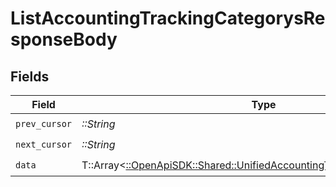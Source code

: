 # ListAccountingTrackingCategorysResponseBody


## Fields

| Field                                                                                                                                     | Type                                                                                                                                      | Required                                                                                                                                  | Description                                                                                                                               |
| ----------------------------------------------------------------------------------------------------------------------------------------- | ----------------------------------------------------------------------------------------------------------------------------------------- | ----------------------------------------------------------------------------------------------------------------------------------------- | ----------------------------------------------------------------------------------------------------------------------------------------- |
| `prev_cursor`                                                                                                                             | *::String*                                                                                                                                | :heavy_check_mark:                                                                                                                        | N/A                                                                                                                                       |
| `next_cursor`                                                                                                                             | *::String*                                                                                                                                | :heavy_check_mark:                                                                                                                        | N/A                                                                                                                                       |
| `data`                                                                                                                                    | T::Array<[::OpenApiSDK::Shared::UnifiedAccountingTrackingcategoryOutput](../../models/shared/unifiedaccountingtrackingcategoryoutput.md)> | :heavy_check_mark:                                                                                                                        | N/A                                                                                                                                       |